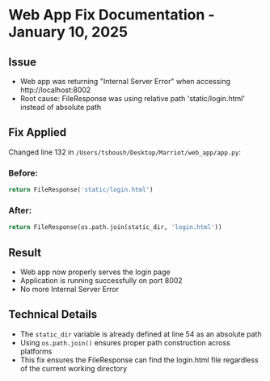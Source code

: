 # Web App Fix Documentation - January 10, 2025

## Issue
- Web app was returning "Internal Server Error" when accessing http://localhost:8002
- Root cause: FileResponse was using relative path 'static/login.html' instead of absolute path

## Fix Applied
Changed line 132 in `/Users/tshoush/Desktop/Marriot/web_app/app.py`:

### Before:
```python
return FileResponse('static/login.html')
```

### After:
```python
return FileResponse(os.path.join(static_dir, 'login.html'))
```

## Result
- Web app now properly serves the login page
- Application is running successfully on port 8002
- No more Internal Server Error

## Technical Details
- The `static_dir` variable is already defined at line 54 as an absolute path
- Using `os.path.join()` ensures proper path construction across platforms
- This fix ensures the FileResponse can find the login.html file regardless of the current working directory